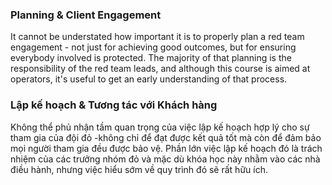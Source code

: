 ### Planning & Client Engagement

It cannot be understated how important it is to properly plan a red team engagement - not just for achieving good outcomes, but for ensuring everybody involved is protected. The majority of that planning is the responsibility of the red team leads, and although this course is aimed at operators, it's useful to get an early understanding of that process.



### Lập kế hoạch & Tương tác với Khách hàng

Không thể phủ nhận tầm quan trọng của việc lập kế hoạch hợp lý cho sự tham gia của đội đỏ -không chỉ để đạt được kết quả tốt mà còn để đảm bảo mọi người tham gia đều được bảo vệ. Phần lớn việc lập kế hoạch đó là trách nhiệm của các trưởng nhóm đỏ và mặc dù khóa học này nhằm vào các nhà điều hành, nhưng việc hiểu sớm về quy trình đó sẽ rất hữu ích.